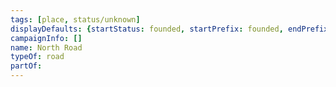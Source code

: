 ```yaml
---
tags: [place, status/unknown]
displayDefaults: {startStatus: founded, startPrefix: founded, endPrefix: destroyed, endStatus: destroyed}
campaignInfo: []
name: North Road
typeOf: road
partOf:
---
```

